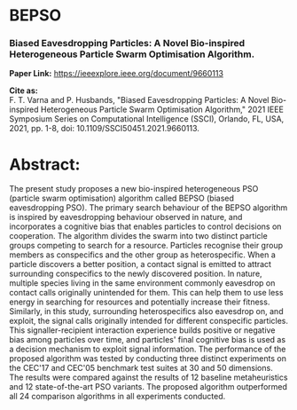 # BEPSO
<h3>Biased Eavesdropping Particles: A Novel Bio-inspired Heterogeneous Particle Swarm Optimisation Algorithm.</h3>

<b>Paper Link:</b> https://ieeexplore.ieee.org/document/9660113

<b>Cite as:</b><br>
F. T. Varna and P. Husbands, "Biased Eavesdropping Particles: A Novel Bio-inspired Heterogeneous Particle Swarm Optimisation Algorithm," 2021 IEEE Symposium Series on Computational Intelligence (SSCI), Orlando, FL, USA, 2021, pp. 1-8, doi: 10.1109/SSCI50451.2021.9660113.

<h1>Abstract:</h1>
The present study proposes a new bio-inspired heterogeneous PSO (particle swarm optimisation) algorithm called BEPSO (biased eavesdropping PSO). The primary search behaviour of the BEPSO algorithm is inspired by eavesdropping behaviour observed in nature, and incorporates a cognitive bias that enables particles to control decisions on cooperation. The algorithm divides the swarm into two distinct particle groups competing to search for a resource. Particles recognise their group members as conspecifics and the other group as heterospecific. When a particle discovers a better position, a contact signal is emitted to attract surrounding conspecifics to the newly discovered position. In nature, multiple species living in the same environment commonly eavesdrop on contact calls originally unintended for them. This can help them to use less energy in searching for resources and potentially increase their fitness. Similarly, in this study, surrounding heterospecifics also eavesdrop on, and exploit, the signal calls originally intended for different conspecific particles. This signaller-recipient interaction experience builds positive or negative bias among particles over time, and particles' final cognitive bias is used as a decision mechanism to exploit signal information. The performance of the proposed algorithm was tested by conducting three distinct experiments on the CEC'17 and CEC'05 benchmark test suites at 30 and 50 dimensions. The results were compared against the results of 12 baseline metaheuristics and 12 state-of-the-art PSO variants. The proposed algorithm outperformed all 24 comparison algorithms in all experiments conducted.

